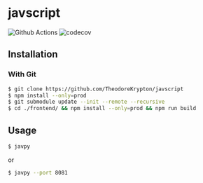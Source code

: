 # javscript

![Github Actions](https://github.com/TheodoreKrypton/javscript/workflows/test/badge.svg)
![codecov](https://codecov.io/gh/TheodoreKrypton/javscript/branch/master/graph/badge.svg)

## Installation

### With Git
```bash
$ git clone https://github.com/TheodoreKrypton/javscript
$ npm install --only=prod
$ git submodule update --init --remote --recursive
$ cd ./frontend/ && npm install --only=prod && npm run build
```

## Usage
```bash
$ javpy
```
or
```bash
$ javpy --port 8081
```
